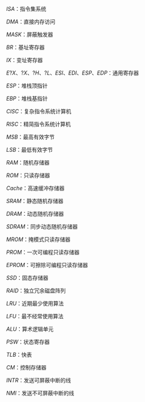 $ISA$：指令集系统

$DMA$：直接内存访问

$MASK$：屏蔽触发器

$BR$：基址寄存器

$IX$​：变址寄存器

$E?X$、$?X$、$?H$、$?L$、$ESI$、$EDI$、$ESP$、$EDP$​：通用寄存器

$ESP$：堆栈顶指针

$EBP$：堆栈基指针

$CISC$：复杂指令系统计算机

$RISC$：精简指令系统计算机

$MSB$：最高有效字节

$LSB$：最低有效字节

$RAM$：随机存储器

$ROM$​：只读存储器

$Cache$：高速缓冲存储器

$SRAM$：静态随机存储器

$DRAM$：动态随机存储器

$SDRAM$：同步动态随机存储器

$MROM$：掩模式只读存储器

$PROM$：一次可编程只读存储器

$EPROM$：可擦除可编程只读存储器

$SSD$：固态存储器

$RAID$：独立冗余磁盘阵列

$LRU$：近期最少使用算法

$LFU$：最不经常使用算法

$ALU$：算术逻辑单元

$PSW$：状态寄存器

$TLB$：快表

$CM$：控制存储器

$INTR$：发送可屏蔽中断的线

$NMI$：发送不可屏蔽中断的线

